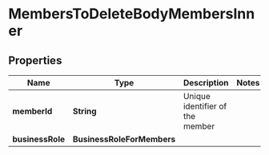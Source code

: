 

# MembersToDeleteBodyMembersInner


## Properties

Name | Type | Description | Notes
------------ | ------------- | ------------- | -------------
**memberId** | **String** | Unique identifier of the member | 
**businessRole** | **BusinessRoleForMembers** |  | 



